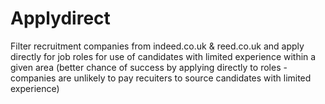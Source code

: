 # Applydirect
Filter recruitment companies from indeed.co.uk & reed.co.uk and apply directly for job roles for use of candidates with limited experience within a given area (better chance of success by applying directly to roles - companies are unlikely to pay recuiters to source candidates with limited experience)
